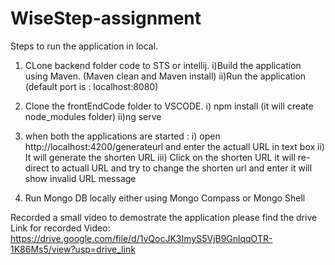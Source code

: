 # WiseStep-assignment

Steps to run the application in local.

1) CLone backend folder code to STS or intellij.
  i)Build the application using Maven. (Maven clean and Maven install)
  ii)Run the application (default port is : localhost:8080)
 
2) Clone the frontEndCode folder to VSCODE.
  i) npm install (it will create node_modules folder)
  ii)ng serve

3) when both the applications are started : 
      i) open http://localhost:4200/generateurl and enter the actuall URL in text box
      ii) It will generate the shorten URL
      iii) Click on the shorten URL it will re-direct to actuall URL and try to change the shorten url and enter it will show invalid URL message

4) Run Mongo DB locally either using Mongo Compass or Mongo Shell

Recorded a small video to demostrate the application please find the drive Link for recorded Video: https://drive.google.com/file/d/1vQocJK3ImyS5VjB9GnlqqOTR-1K86Ms5/view?usp=drive_link

